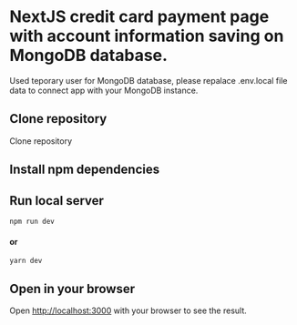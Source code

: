# NextJS credit card payment page with account information saving on MongoDB database.

Used teporary user for MongoDB database, please repalace .env.local file data to connect app with your MongoDB instance.

## Clone repository

Clone repository 

## Install npm dependencies


## Run local server

    npm run dev
#### or
    yarn dev


## Open in your browser

Open [http://localhost:3000](http://localhost:3000) with your browser to see the result.


